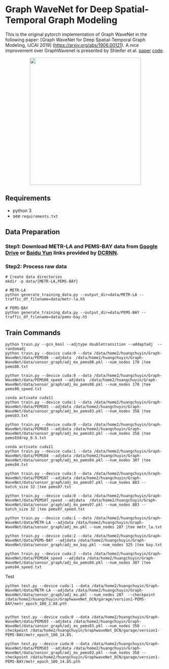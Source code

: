 # Graph WaveNet for Deep Spatial-Temporal Graph Modeling

This is the original pytorch implementation of Graph WaveNet in the following paper: 
[Graph WaveNet for Deep Spatial-Temporal Graph Modeling, IJCAI 2019] (https://arxiv.org/abs/1906.00121).  A nice improvement over GraphWavenet is presented by Shleifer et al. [paper](https://arxiv.org/abs/1912.07390) [code](https://github.com/sshleifer/Graph-WaveNet).



<p align="center">
  <img width="350" height="400" src=./fig/model.png>
</p>

## Requirements
- python 3
- see `requirements.txt`


## Data Preparation

### Step1: Download METR-LA and PEMS-BAY data from [Google Drive](https://drive.google.com/open?id=10FOTa6HXPqX8Pf5WRoRwcFnW9BrNZEIX) or [Baidu Yun](https://pan.baidu.com/s/14Yy9isAIZYdU__OYEQGa_g) links provided by [DCRNN](https://github.com/liyaguang/DCRNN).

### Step2: Process raw data 

```
# Create data directories
mkdir -p data/{METR-LA,PEMS-BAY}

# METR-LA
python generate_training_data.py --output_dir=data/METR-LA --traffic_df_filename=data/metr-la.h5

# PEMS-BAY
python generate_training_data.py --output_dir=data/PEMS-BAY --traffic_df_filename=data/pems-bay.h5

```
## Train Commands

```
python train.py --gcn_bool --adjtype doubletransition --addaptadj  --randomadj
python train.py --device cuda:0 --data /data/home2/huangchuyin/Graph-WaveNet/data/PEMS08 --adjdata  /data/home2/huangchuyin/Graph-WaveNet/data/sensor_graph/adj_mx_pems08.pkl --num_nodes 170 |tee pems08.txt

python train.py --device cuda:0 --data /data/home2/huangchuyin/Graph-WaveNet/data/PEMS08_speed --adjdata  /data/home2/huangchuyin/Graph-WaveNet/data/sensor_graph/adj_mx_pems08.pkl --num_nodes 170 |tee pems08_speed.txt

conda activate cuda11
python train.py --device cuda:1 --data /data/home2/huangchuyin/Graph-WaveNet/data/PEMS03 --adjdata /data/home2/huangchuyin/Graph-WaveNet/data/sensor_graph/adj_mx_pems03.pkl --num_nodes 358 |tee pems03.txt

python train.py --device cuda:0 --data /data/home2/huangchuyin/Graph-WaveNet/data/PEMS03 --adjdata /data/home2/huangchuyin/Graph-WaveNet/data/sensor_graph/adj_mx_pems03.pkl --num_nodes 358 |tee pems03drop_0.5.txt

conda activate cuda11
python train.py --device cuda:1 --data /data/home2/huangchuyin/Graph-WaveNet/data/PEMS04 --adjdata /data/home2/huangchuyin/Graph-WaveNet/data/sensor_graph/adj_mx_pems04.pkl --num_nodes 307 |tee pems04.txt

python train.py --device cuda:3 --data /data/home2/huangchuyin/Graph-WaveNet/data/PEMS07 --adjdata /data/home2/huangchuyin/Graph-WaveNet/data/sensor_graph/adj_mx_pems07.pkl --num_nodes 883 --batch_size 32 |tee pems07.txt

python train.py --device cuda:0 --data /data/home2/huangchuyin/Graph-WaveNet/data/PEMS07_speed --adjdata  /data/home2/huangchuyin/Graph-WaveNet/data/sensor_graph/adj_mx_pems07.pkl --num_nodes 883 --batch_size 32 |tee pems07_speed.txt

python train.py --device cuda:1 --data /data/home2/huangchuyin/Graph-WaveNet/data/METR-LA --adjdata /data/home2/huangchuyin/Graph-WaveNet/data/sensor_graph/adj_mx.pkl --num_nodes 207 |tee metr_la.txt

python train.py --device cuda:2 --data /data/home2/huangchuyin/Graph-WaveNet/data/PEMS-BAY --adjdata /data/home2/huangchuyin/Graph-WaveNet/data/sensor_graph/adj_mx_bay.pkl --num_nodes 325 |tee bay.txt

python train.py --device cuda:2 --data /data/home2/huangchuyin/Graph-WaveNet/data/PEMS04_speed --adjdata /data/home2/huangchuyin/Graph-WaveNet/data/sensor_graph/adj_mx_pems04.pkl --num_nodes 307 |tee pems04_speed.txt
```
Test
```
python test.py --device cuda:1 --data /data/home2/huangchuyin/Graph-WaveNet/data/METR-LA --adjdata /data/home2/huangchuyin/Graph-WaveNet/data/sensor_graph/adj_mx.pkl --num_nodes 207  --checkpoint /data/home2/huangchuyin/GraphwaveNet_DCN/garage/version1-PEMS-BAY/metr_epoch_100_2.88.pth


python test.py --device cuda:0 --data /data/home2/huangchuyin/Graph-WaveNet/data/PEMS03 --adjdata /data/home2/huangchuyin/Graph-WaveNet/data/sensor_graph/adj_mx_pems03.pkl --num_nodes 358 --checkpoint /data/home2/huangchuyin/GraphwaveNet_DCN/garage/version1-PEMS-BAY/metr_epoch_100_14.85.

python test.py --device cuda:0 --data /data/home2/huangchuyin/Graph-WaveNet/data/PEMS03 --adjdata /data/home2/huangchuyin/Graph-WaveNet/data/sensor_graph/adj_mx_pems03.pkl --num_nodes 358 --checkpoint /data/home2/huangchuyin/GraphwaveNet_DCN/garage/version1-PEMS-BAY/metr_epoch_100_14.85.pth
